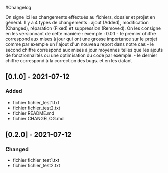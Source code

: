 #Changelog

On signe ici les changements effectués au fichiers, dossier et projet en général.
Il y a 4 types de changements : ajout (Added), modification (Changed), réparation (Fixed) et suppression (Removed).
On les consigne en les versionnant de cette manière :
	exemple : 0.0.1
	- le premier chiffre correspond aux mises à jour qui ont une grosse importance sur le projet comme par exemple un l'ajout d'un nouveau report dans notre cas
	- le second chiffre correspond aux mises à jour moyennes telles que les ajouts de fonctionnalités ou une optimisation du code par exemple.
	- le dernier chiffre correspond à la correction des bugs.
et en les datant

## [0.1.0] - 2021-07-12

### Added

- fichier fichier_test1.txt
- fichier fichier_test2.txt
- fichier README.md
- fichier CHANGELOG.md

## [0.2.0] - 2021-07-12

### Changed

- fichier fichier_test1.txt
- fichier fichier_test2.txt